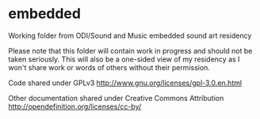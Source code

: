 # embedded
Working folder from ODI/Sound and Music embedded sound art residency

Please note that this folder will contain work in progress and should
not be taken seriously. This will also be a one-sided view of my residency
as I won't share work or words of others without their permission.

Code shared under GPLv3 http://www.gnu.org/licenses/gpl-3.0.en.html

Other documentation shared under Creative Commons Attribution
  http://opendefinition.org/licenses/cc-by/

